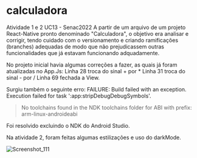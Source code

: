 # calculadora
Atividade 1 e 2 UC13 - Senac2022
A partir de um arquivo de um projeto React-Native pronto denominado "Calculadora", o objetivo era analisar e corrigir, tendo cuidado com o versionamento e criando ramificações (branches) adequadas de modo que não prejudicassem outras funcionalidades que já estavam funcionando adquadamente. 


No projeto inicial havia algumas correções a fazer, as quais já foram atualizadas no App.Js:
Linha 28 troca do sinal + por *
Linha 31 troca do sinal - por /
Linha 69 fechada a View.

Surgiu também o seguinte erro:
FAILURE: Build failed with an exception.
Execution failed for task ':app:stripDebugDebugSymbols'.
> No toolchains found in the NDK toolchains folder for ABI with prefix: arm-linux-androideabi

Foi resolvido excluindo o NDK do Android Studio.

Na atividade 2, foram feitas algumas estilizações e uso do darkMode.

![Screenshot_111](https://user-images.githubusercontent.com/92600240/160515667-ce636aea-c035-4d10-b46e-b6bcd80536d2.png)
